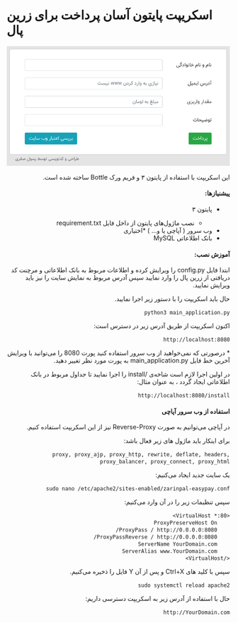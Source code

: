 # اسکریپت پایتون آسان پرداخت برای زرین پال

![اسکرین شات](screenshot.png "اسکرین شات")

<div dir='rtl' align='right'>
<p>این اسکریپت با استفاده از پایتون ۳ و فریم ورک Bottle ساخته شده است.</p>
<h4>پیشنیازها:</h4>
<ul>
    <li>پایتون ۳</li>
        <ul>
            <li>نصب ماژول‌های پایتون از داخل فایل requirement.txt</li>
        </ul>
    <li>وب سرور ( آپاچی یا و... ) *اختیاری</li>
    <li>بانک اطلاعاتی MySQL</li>
</ul>
<h4>آموزش نصب:</h4>
<p>ابتدا فایل config.py را ویرایش کرده و اطلاعات مربوط به بانک اطلاعاتی و مرچنت کد دریافتی از زرین پال را وارد نمایید سپس آدرس مربوط به نمایش سایت را نیز باید ویرایش نمایید.</p>
<p>حال باید اسکریپت را با دستور زیر اجرا نمایید.</p>

```
python3 main_application.py
```

<p>اکنون اسکریپت از طریق آدرس زیر در دسترس است:</p>

```
http://localhost:8080
```

<p>* درصورتی که نمی‌خواهید از وب سرور استفاده کنید پورت 8080 را می‌توانید با ویرایش آخرین خط فایل main_application.py به پورت مورد نظر تغییر دهید.</p>
<p>در اولین اجرا لازم است شاخه‌ی /install را اجرا نمایید تا جداول مربوط در بانک اطلاعاتی ایجاد گردد ، به عنوان مثال:</p>

```
http://localhost:8080/install
```

<h4>استفاده از وب سرور آپاچی</h4>
<p>در آپاچی می‌توانیم به صورت Reverse-Proxy نیز از این اسکریپت استفاده کنیم.</p>
<p>برای اینکار باید ماژول های زیر فعال باشد:</p>

```
proxy, proxy_ajp, proxy_http, rewrite, deflate, headers, proxy_balancer, proxy_connect, proxy_html
```

<p>یک سایت جدید ایجاد می‌کنیم:</p>

```
sudo nano /etc/apache2/sites-enabled/zarinpal-easypay.conf
```

<p>سپس تنظیمات زیر را در آن وارد می‌کنیم:</p>
    
```
<VirtualHost *:80>
    ProxyPreserveHost On
    ProxyPass / http://0.0.0.0:8080/
    ProxyPassReverse / http://0.0.0.0:8080/
    ServerName YourDomain.com
    ServerAlias www.YourDomain.com
</VirtualHost>
```
<p>سپس با کلید های Ctrl+X و پس از آن Y فایل را ذخیره می‌کنیم.</p>

```
sudo systemctl reload apache2
```

<p>حال با استفاده از آدرس زیر به اسکریپت دسترسی داریم:</p>

```
http://YourDomain.com
```
</div>